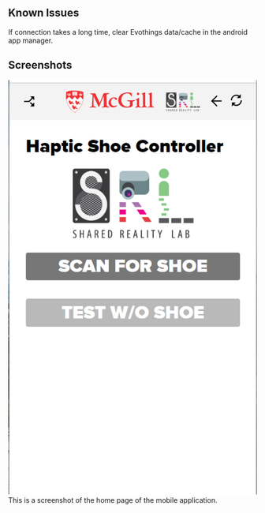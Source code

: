 ## Known Issues
If connection takes a long time, clear Evothings data/cache in the android app manager.

## Screenshots

![](https://github.com/MatteoNunez22/haptic-simon-evothings/blob/master/UI-Screenshot.png)
This is a screenshot of the home page of the mobile application.
